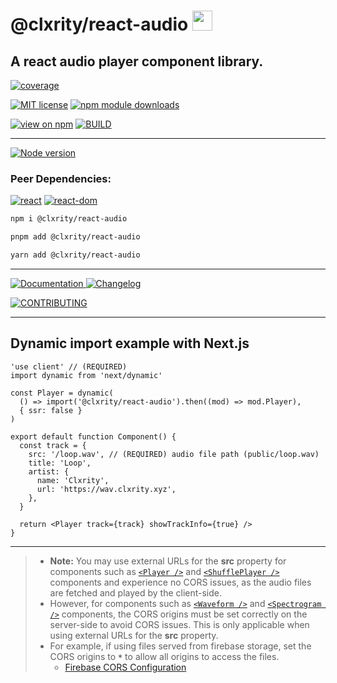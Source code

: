 # @clxrity/react-audio <img src="https://clxrityy.github.io/react-audio/apple-touch-icon.png" width="32px" height="32px" style="display:inline-block;" />

## A react audio player component library.

[![coverage](https://codecov.io/gh/clxrityy/react-audio/graph/badge.svg?token=X4NBMSM9ZP)](https://codecov.io/gh/clxrityy/react-audio)

[![MIT license](https://img.shields.io/npm/l/%40clxrity%2Freact-audio?style=for-the-badge&label=LICENSE)](https://github.com/clxrityy/react-audio/blob/main/LICENSE) [![npm module downloads](https://img.shields.io/npm/dm/%40clxrity%2Freact-audio?style=for-the-badge&logo=npm&logoColor=%23CB3837&logoSize=auto&label=DOWNLOADS)](https://www.npmjs.org/package/@clxrity/react-audio)

[![view on npm](https://img.shields.io/npm/v/%40clxrity%2Freact-audio?style=for-the-badge&logo=npm&logoColor=%23CB3837&logoSize=auto&label=NPM)](https://www.npmjs.org/package/@clxrity/react-audio) [![BUILD](https://img.shields.io/github/actions/workflow/status/clxrityy/react-audio/.github%2Fworkflows%2Fmain.yml?branch=main&event=push&style=for-the-badge&logo=github&logoColor=%23181717&logoSize=auto&label=BUILD&color=%232dba4e)](https://github.com/clxrityy/react-audio/actions/workflows/main.yml)

---

[![Node version](https://img.shields.io/node/v-lts/%40clxrity%2Freact-audio?style=for-the-badge&logo=nodedotjs&logoColor=%235FA04E&logoSize=auto&label=NODE)](https://github.com/clxrityy/react-audio/blob/main/.nvmrc)

### Peer Dependencies:

[![react](https://img.shields.io/npm/dependency-version/%40clxrity%2Freact-audio/peer/react?style=for-the-badge&logo=react&logoColor=%2361DAFB&logoSize=auto&label=react)](https://www.npmjs.com/package/react) [![react-dom](https://img.shields.io/npm/dependency-version/%40clxrity%2Freact-audio/peer/react-dom?style=for-the-badge&logo=react&logoColor=%2361DAFB&logoSize=auto&label=react-dom)](https://www.npmjs.com/package/react-dom)

```zsh
npm i @clxrity/react-audio
```

```zsh
pnpm add @clxrity/react-audio
```

```zsh
yarn add @clxrity/react-audio
```

---

[![Documentation](https://img.shields.io/badge/clxrityy.github.io%2Freact-audio?style=for-the-badge&logo=readme&logoColor=%23617ab1&logoSize=auto&label=DOCS&color=%23617ab1)
](https://clxrityy.github.io/react-audio/?story=home--readme)
[![Changelog](https://img.shields.io/badge/clxrityy.github.io%2Freact-audio%2F%3Fstory%3Dchangelog--readme?style=for-the-badge&logo=stackexchange&logoColor=%23617ab1&logoSize=auto&label=CHANGELOG&color=%23617ab1)](https://clxrityy.github.io/react-audio/?story=documentation--changelog)

[![CONTRIBUTING](<https://img.shields.io/badge/CONTRIBUTE-MD?style=for-the-badge&logo=forgejo&logoColor=%23dddddd&color=rgb(97%2C%20123%2C%20177)&link=https%3A%2F%2Fgithub.com%2Fclxrityy%2Freact-audio%2Fblob%2Fmain%2FCONTRIBUTING.md>)](<https://img.shields.io/badge/CONTRIBUTE-MD?style=for-the-badge&logo=forgejo&logoColor=%23dddddd&color=rgb(97%2C%20123%2C%20177)&link=https%3A%2F%2Fgithub.com%2Fclxrityy%2Freact-audio%2Fblob%2Fmain%2FCONTRIBUTING.md>)

---

## Dynamic import example with Next.js

````tsx
'use client' // (REQUIRED)
import dynamic from 'next/dynamic'

const Player = dynamic(
  () => import('@clxrity/react-audio').then((mod) => mod.Player),
  { ssr: false }
)

export default function Component() {
  const track = {
    src: '/loop.wav', // (REQUIRED) audio file path (public/loop.wav)
    title: 'Loop',
    artist: {
      name: 'Clxrity',
      url: 'https://wav.clxrity.xyz',
    },
  }

  return <Player track={track} showTrackInfo={true} />
}
````

---

> - **Note:** You may use external URLs for the **src** property for components such as [`<Player />`](https://clxrityy.github.io/react-audio/??story=player--default) and [`<ShufflePlayer />`](https://clxrityy.github.io/react-audio/?story=shuffleplayer--default) components and experience no CORS issues, as the audio files are fetched and played by the client-side.
> - However, for components such as [`<Waveform />`](https://clxrityy.github.io/react-audio/?story=waveform--default) and [`<Spectrogram />`](https://clxrityy.github.io/react-audio/?story=spectrogram--default) components, the CORS origins must be set correctly on the server-side to avoid CORS issues. This is only applicable when using external URLs for the **src** property.
> - For example, if using files served from firebase storage, set the CORS origins to **`*`** to allow all origins to access the files.
>   - [Firebase CORS Configuration](https://firebase.google.com/docs/storage/web/download-files#cors_configuration)
